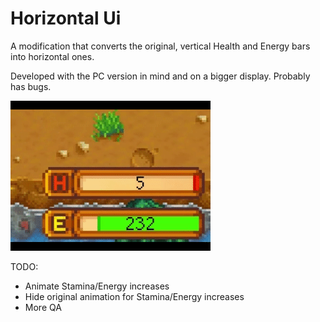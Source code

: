 # Horizontal Ui
A modification that converts the original, vertical Health and Energy bars into horizontal ones.

Developed with the PC version in mind and on a bigger display. Probably has bugs.

![](mod.gif)


TODO:
- Animate Stamina/Energy increases
- Hide original animation for Stamina/Energy increases
- More QA
